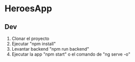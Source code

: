 # HeroesApp

## Dev

1. Clonar el proyecto
2. Ejecutar "npm install"
3. Levantar backend "npm run backend"
4. Ejecutar la app "npm start" o el comando de "ng serve -o"
